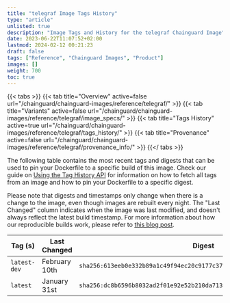 ```yaml
---
title: "telegraf Image Tags History"
type: "article"
unlisted: true
description: "Image Tags and History for the telegraf Chainguard Image"
date: 2023-06-22T11:07:52+02:00
lastmod: 2024-02-12 00:21:23
draft: false
tags: ["Reference", "Chainguard Images", "Product"]
images: []
weight: 700
toc: true
---
```


{{< tabs >}}
{{< tab title="Overview" active=false url="/chainguard/chainguard-images/reference/telegraf/" >}}
{{< tab title="Variants" active=false url="/chainguard/chainguard-images/reference/telegraf/image_specs/" >}}
{{< tab title="Tags History" active=true url="/chainguard/chainguard-images/reference/telegraf/tags_history/" >}}
{{< tab title="Provenance" active=false url="/chainguard/chainguard-images/reference/telegraf/provenance_info/" >}}
{{</ tabs >}}

The following table contains the most recent tags and digests that can be used to pin your Dockerfile to a specific build of this image. Check our guide on [Using the Tag History API](/chainguard/chainguard-images/using-the-tag-history-api/) for information on how to fetch all tags from an image and how to pin your Dockerfile to a specific digest.

Please note that digests and timestamps only change when there is a change to the image, even though images are rebuilt every night. The "Last Changed" column indicates when the image was last modified, and doesn't always reflect the latest build timestamp. For more information about how our reproducible builds work, please refer to [this blog post](https://www.chainguard.dev/unchained/reproducing-chainguards-reproducible-image-builds).

| Tag (s)       | Last Changed  | Digest                                                                    |
|---------------|---------------|---------------------------------------------------------------------------|
|  `latest-dev` | February 10th | `sha256:613eeb0e332b89a1c49f94ec20c9177c37c584d8684ee127b766d0ad6d1d59c0` |
|  `latest`     | January 31st  | `sha256:dc8b6596b8032ad2f01e92e52b210da71380b8f71ef925fd0fa3c3146a5d170c` |

